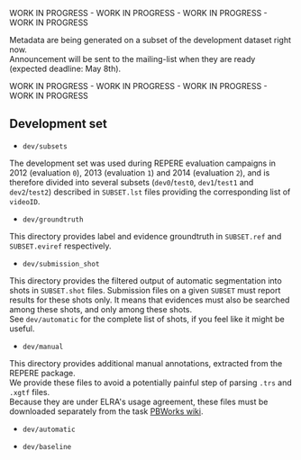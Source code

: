 
WORK IN PROGRESS - WORK IN PROGRESS - WORK IN PROGRESS - WORK IN PROGRESS

Metadata are being generated on a subset of the development dataset right now.  
Announcement will be sent to the mailing-list when they are ready (expected deadline: May 8th).

WORK IN PROGRESS - WORK IN PROGRESS - WORK IN PROGRESS - WORK IN PROGRESS


## Development set

* `dev/subsets`

 The development set was used during REPERE evaluation campaigns in 2012 (evaluation `0`), 2013 (evaluation `1`) and 2014 (evaluation `2`), and is therefore divided into several subsets (`dev0`/`test0`, `dev1`/`test1` and `dev2`/`test2`) described in `SUBSET.lst` files providing the corresponding list of `videoID`.

* `dev/groundtruth`

 This directory provides label and evidence groundtruth in `SUBSET.ref` and `SUBSET.eviref` respectively. 

* `dev/submission_shot`

 This directory provides the filtered output of automatic segmentation into shots in `SUBSET.shot` files.
 Submission files on a given `SUBSET` must report results for these shots only.  It means that evidences must also be searched among these shots, and only among these shots.  
 See `dev/automatic` for the complete list of shots, if you feel like it might be useful.

* `dev/manual`

 This directory provides additional manual annotations, extracted from the REPERE package.  
 We provide these files to avoid a potentially painful step of parsing `.trs` and `.xgtf` files.  
 Because they are under ELRA's usage agreement, these files must be downloaded separately from the task [PBWorks wiki](http://mediaeval15.pbworks.com/w/page/95456627/PersonDiscovery).

* `dev/automatic`

* `dev/baseline`


